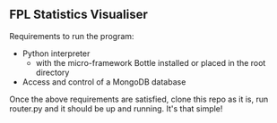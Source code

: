 ## FPL Statistics Visualiser

Requirements to run the program:
* Python interpreter
  * with the micro-framework Bottle installed or placed in the root directory
* Access and control of a MongoDB database

Once the above requirements are satisfied, clone this repo as it is, run router.py and it should be up and running.
It's that simple!  